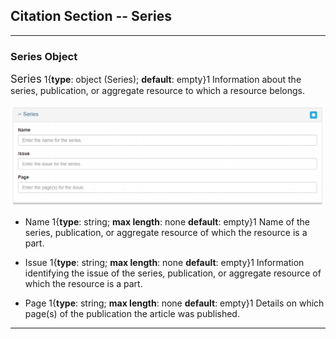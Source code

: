 ## Citation Section -- Series
---

### Series Object

<span class="md-panel" style="font-size: larger">Series</span> 1{**type**: object (<span class="md-panel">Series</span>); **default**: empty}1 Information about the series, publication, or aggregate resource to which a resource belongs. 

![Series Panel](/assets/reference/edit-objects/citation/series.png)

* <span class="md-element">Name</span> 1{**type**: string; **max length**: none **default**: empty}1 Name of the series, publication, or aggregate resource of which the resource is a part.

* <span class="md-element">Issue</span> 1{**type**: string; **max length**: none **default**: empty}1 Information identifying the issue of the series, publication, or aggregate resource of which the resource is a part.

* <span class="md-element">Page</span> 1{**type**: string; **max length**: none **default**: empty}1 Details on which page(s) of the publication the article was published.

---
